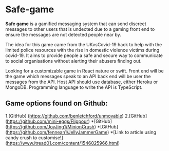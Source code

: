 # Safe-game
**Safe game** is a gamified messaging system that can send discreet messages to other users that is undected due to a gaming front end to ensure the messages are not detected people near by. 

The idea for this game came from the UKvsCovid-19 hack to help with the limited police resources with the rise in domestic violence victims during covid-19. It aims to provide people a safe and secure way to communicate to social organisations without alerting their abusers finding out. 

Looking for a customizable game in React nature or swift. Front end will be the game which messages speak to an API back end will be user the messages from the API. Host API should use database, either Heroku or MongoDB. Programming language to write the API is TypeScript. 

## Game options found on Github:
1.[GitHub] (https://github.com/benletchford/unmovable)
2.[GitHub] (https://github.com/mini-eggs/Flippour)
*[GitHub] (https://github.com/JoyJing1/MinionCrush)
*[GitHub] (https://github.com/fennean1/JellyJammerGame)
*[Link to article using candy crush to customise!] (https://www.itread01.com/content/1546025966.html) 


